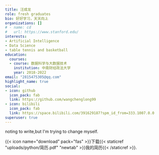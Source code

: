 ```yaml
---
title: 汪成龙
role: fresh graduates
bio: 好好学习，天天向上
organizations: []
# - name: cd
#   url: https://www.stanford.edu/
interests:
- Artificial Intelligence
- Data Science 
- table tennis and basketball
education:
  courses:
  - course: 数据科学与大数据技术
    institution: 中南财经政法大学
    year: 2018-2022
email: "2815475305@qq.com"
highlight_name: true
social:
- icon: github
  icon_pack: fab
  link: https://github.com/wangchenglong99
- icon: bilibili
  icon_pack: fab
  link: https://space.bilibili.com/391629187?spm_id_from=333.1007.0.0
superuser: true
---
```


noting to write,but I'm trying to change myself.

{{< icon name="download" pack="fas" >}}下载{{< staticref "uploads/python/简历.pdf" "newtab" >}}我的简历{{< /staticref >}}.
